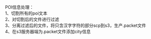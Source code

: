 POI信息处理：    
1、切割所有的poi文本	
2、对切割后的文件进行过滤	
3、分离过滤后的文件，将只含汉字字符的部分scp到s3，生产.packet文件	    
4、在s3服务器端为.packet文件添加city信息	    
